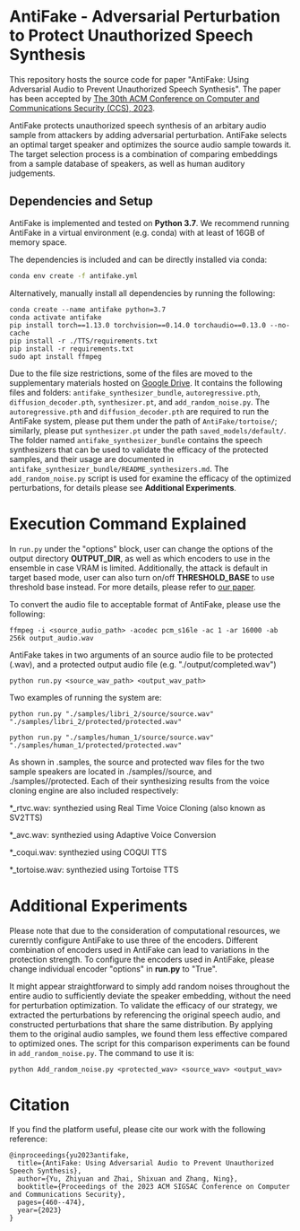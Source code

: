 # AntiFake - Adversarial Perturbation to Protect Unauthorized Speech Synthesis

This repository hosts the source code for paper "AntiFake: Using Adversarial Audio to Prevent Unauthorized Speech Synthesis". The paper has been accepted by [The 30th ACM Conference on Computer and Communications Security (CCS), 2023](https://www.sigsac.org/ccs/CCS2023/).

AntiFake protects unauthorized speech synthesis of an arbitary audio sample from attackers by adding adversarial perturbation. AntiFake selects an optimal target speaker and optimizes the source audio sample towards it. The target selection process is a combination of comparing embeddings from a sample database of speakers, as well as human auditory judgements. 

## Dependencies and Setup
AntiFake is implemented and tested on **Python 3.7**. 
We recommend running AntiFake in a virtual environment (e.g. conda) with at least of 16GB of memory space. 

The dependencies is included and can be directly installed via conda:
```bash
conda env create -f antifake.yml 
```

Alternatively, manually install all dependencies by running the following:
```
conda create --name antifake python=3.7
conda activate antifake
pip install torch==1.13.0 torchvision==0.14.0 torchaudio==0.13.0 --no-cache
pip install -r ./TTS/requirements.txt
pip install -r requirements.txt
sudo apt install ffmpeg
```

Due to the file size restrictions, some of the files are moved to the supplementary materials hosted on [Google Drive](https://wustl.box.com/s/ss3wfa94whfrbjnuqau9k31wu7a73p3k). It contains the following files and folders: `antifake_synthesizer_bundle`, `autoregressive.pth`, `diffusion_decoder.pth`, `synthesizer.pt`, and `add_random_noise.py`. The `autoregressive.pth` and `diffusion_decoder.pth` are required to run the AntiFake system, please put them under the path of `AntiFake/tortoise/`; similarly, please put `synthesizer.pt` under the path `saved_models/default/`. The folder named `antifake_synthesizer_bundle` contains the speech synthesizers that can be used to validate the efficacy of the protected samples, and their usage are documented in `antifake_synthesizer_bundle/README_synthesizers.md`. The `add_random_noise.py` script is used for examine the efficacy of the optimized perturbations, for details please see **Additional Experiments**.

# Execution Command Explained

In `run.py` under the "options" block, user can change the options of the output directory **OUTPUT_DIR**, as well as which encoders to use in the ensemble in case VRAM is limited. Additionally, the attack is default in target based mode, user can also turn on/off **THRESHOLD_BASE** to use threshold base instead. For more details, please refer to [our paper](https://zh1yu4nyu.github.io/files/ZhiyuanYu_CCS23_AntiFake.pdf).

To convert the audio file to acceptable format of AntiFake, please use the following:
```
ffmpeg -i <source_audio_path> -acodec pcm_s16le -ac 1 -ar 16000 -ab 256k output_audio.wav
```

AntiFake takes in two arguments of an source audio file to be protected (.wav), and a protected output audio file (e.g. "./output/completed.wav")
```
python run.py <source_wav_path> <output_wav_path> 
```

Two examples of running the system are: 
```
python run.py "./samples/libri_2/source/source.wav" "./samples/libri_2/protected/protected.wav"

python run.py "./samples/human_1/source/source.wav" "./samples/human_1/protected/protected.wav"
```
As shown in .samples, the source and protected wav files for the two sample speakers are located in ./samples/<speaker>/source, and ./samples/<speaker>/protected. Each of their synthesizing results from the voice cloning engine are also included respectively:

*_rtvc.wav: synthezied using Real Time Voice Cloning (also known as SV2TTS)

*_avc.wav: synthezied using Adaptive Voice Conversion 

*_coqui.wav: synthezied using COQUI TTS

*_tortoise.wav: synthezied using Tortoise TTS

# Additional Experiments

Please note that due to the consideration of computational resources, we curerntly configure AntiFake to use three of the encoders. Different combination of encoders used in AntiFake can lead to variations in the protection strength. To configure the encoders used in AntiFake, please change individual encoder "options" in **run.py** to "True".

It might appear straightforward to simply add random noises throughout the entire audio to sufficiently deviate the speaker embedding, without the need for perturbation optimization. To validate the efficacy of our strategy, we extracted the perturbations by referencing the original speech audio, and constructed perturbations that share the same distribution. By applying them to the original audio samples, we found them less effective compared to optimized ones. The script for this comparison experiments can be found in `add_random_noise.py`. The command to use it is:
```
python Add_random_noise.py <protected_wav> <source_wav> <output_wav>
```

# Citation

If you find the platform useful, please cite our work with the following reference:
```
@inproceedings{yu2023antifake,
  title={AntiFake: Using Adversarial Audio to Prevent Unauthorized Speech Synthesis},
  author={Yu, Zhiyuan and Zhai, Shixuan and Zhang, Ning},
  booktitle={Proceedings of the 2023 ACM SIGSAC Conference on Computer and Communications Security},
  pages={460--474},
  year={2023}
}
```
